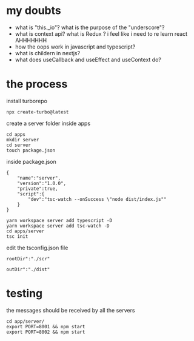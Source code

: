 # my doubts

- what is "this._io"? what is the purpose of the  "underscore"?
- what is context api? what is Redux ? i feel like i need to re learn react AHHHHHHH
- how the oops work in javascript and typescript?
- what is childern in nextjs?
- what does useCallback and useEffect and useContext do?
# the process
install turborepo
```
npx create-turbo@latest
```

create a server folder inside apps
```
cd apps
mkdir server 
cd server
touch package.json
```
inside package.json
```
{
	"name":"server",
	"version":"1.0.0",
	"private":true,
	"script":{
		"dev":"tsc-watch --onSuccess \"node dist/index.js""
	}
}
```

```
yarn workspace server add typescript -D
yarn workspace server add tsc-watch -D
cd apps/server 
tsc init
```

edit the tsconfig.json file 
```
rootDir":"./scr"

outDir":"./dist"
```

# testing

the messages should be received by all the servers  
```
cd app/server/
export PORT=8001 && npm start
export PORT=8002 && npm start
```